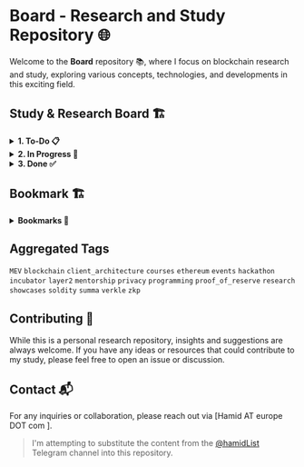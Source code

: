 # Board - Research and Study Repository 🌐

Welcome to the **Board** repository 📚, where I focus on blockchain research and study, exploring various concepts, technologies, and developments in this exciting field.

## Study & Research Board 🏗️

<details>
<summary><strong>1. To-Do 📋</strong></summary>
<br>

> Here, I list the tasks and topics I plan to explore.

| Title | Tags | Pages |
|-------|------|-------|
| Polygon CDK | `layer2`, `zkp`, `programming` | [Page](./content/projects/polygon-cdk.md) |
| celestia | `blockchain`, `research` | [Page](./content/projects/celestia.md) |
| MEV Burn | `MEV`, `research` | [Page](./content/topics/mev-burn.md) |
| PSE ZKEVM | `zkp`, `programming` | [Page](./content/projects/pse-zkevm.md) |
| Verifiable Delay Functions | `zkp`, `research` | [Page](./content/topics/vdf.md) |
| Verkle Trees | `ethereum`, `research`, `verkle` | [Page](./content/topics/verkle-trees.md) |
| Flashbots SUAVE | `MEV`, `client_architecture`, `research` | [Page](./content/projects/flashbots-suave.md) |
| PBS | `blockchain`, `client_architecture`, `research` | [Page](./content/topics/pbs.md) |
| MEV General | `MEV`, `research` | [Page](./content/topics/mev-general.md) |
| ERC-2535: Diamonds, Multi-Facet Proxy | `solidity` | [Page](./content/topics/dimonds-standard.md)|
| flashbots matchmaker and mevshare | `MEV` | null |
| Decentralized sequencer | `layer2` | null |
| Evm parallelism | `evm` | null |
| Evm object format | `evm` | null |
| UniswapX | `defi` | null |


</details>

<details>
<summary><strong>2. In Progress 🚧</strong></summary>
<br>

> This section showcases the tasks currently under research.

| Title | Tags | Progress Updates | Links |
|-------|------|------------------|-------|
| Leveraging Validium for XDC | `blockchain`, `proposal`, `layer2`, `proposal` | data gathering | [page](./content/projects/xdc-validuim.md) |
| One time contract | `solidity`, `ethereum` | implementation | [page](./content/projects/one-time-contract.md) |
| Comprehensive Rust | `programming`, `rust`, `learning` | reading | [page](./content/topics/rust.md) |
| Halo2 | `zkp`, `programming`, `learning` | reading | [page](./content/topics/halo2.md) |
| Nova | `zkp`, `programming`, `learning` | reading | [page](./content/topics/nova.md) |
| Geth Analysis | `ethereum`, `research` | data gathering | [page](./content/topics/geth-analysis.md) |


</details>

<details>
<summary><strong>3. Done ✅</strong></summary>
<br>

> Completed tasks and studies are archived here.

| Title | Tags | Summary |  Link |
|-------|------|---------|-------------|
| Make Ethereum Cypherpunk Again | `ethereum` | review article | [page](./content/review/MakeEthereumCypherpunkAgain.md) |
| Why Uniswap V2 & V3 Need a Periphery Contract | `uniswap`, `defi`, `dex` | article | [page](./content/review/uniswap-periphery.md) |



</details>

## Bookmark 🏗️


<details>
<summary><strong>Bookmarks 🔖</strong></summary>
<br>

> A curated list of important bookmarks relevant to my blockchain research.

| Title | Tags | Description | Link |
|-------|------|-------------|------|
| yAcademy zk fellowship | `zkp`, `summa` , `proof_of_reserve` | yAcademy run fellowship program for security audit of summa Circuit | [Link](https://yacademy.dev/fellowships/zk-fellowships/) |
| Owshen | `privacy`, `zkp` | privacy protocol| [Link](https://owshen.io/) |
| EthGlobal Events | `hackathon`, `events`, `showcases` | EthGlobal organizes hackathons and events | [Link](https://ethglobal.co/) |
| Ethresear.ch | `research`, `ethresear` | Ethresear.ch is a forum for research papers and discussion | [Link](https://ethresear.ch/) |
| WTF academy | `soldity`, `courses` | WTF academy offers practical and useful courses on solidity | [Link](https://www.wtf.academy/en/) |
| MEV Dashboard | `MEV` | lib MEV dashboard | [Link](https://libmev.com/dashboard) |
| Harvard Blockchain | `blockchain`, `mentorship`, `incubator` | Harvard Blockchain  | [Link](https://www.harvardblockchain.xyz/) |
| Every Programer Should Know | `programming` | best practice, talks, ...| [Link](https://github.com/mtdvio/every-programmer-should-know) |
| Kendrick blog |`zkp`, `programming`, `blockchain`, `blog` | valuable blockchain related blog post | [Link](https://kndrck.co) |
| Github badge (shields.io) | `programming`, `github` | this site help you to create custom github badge for your readme | [Link] (https://shields.io/) |

> Due to security reasons, GitHub prevents opening links in a new tab. However, you can use `Ctrl + Click` to open the links in a new tab.

</details>

## Aggregated Tags

`MEV` `blockchain` `client_architecture` `courses` `ethereum` `events` `hackathon` `incubator` `layer2` `mentorship` `privacy` `programming` `proof_of_reserve` `research` `showcases` `soldity` `summa` `verkle` `zkp`

## Contributing 🤝

While this is a personal research repository, insights and suggestions are always welcome. If you have any ideas or resources that could contribute to my study, please feel free to open an issue or discussion.

## Contact 📬

For any inquiries or collaboration, please reach out via [Hamid AT europe DOT com ].

> I'm attempting to substitute the content from the [@hamidList](https://t.me/hamidList) Telegram channel into this repository.



